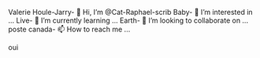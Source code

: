 Valerie Houle-Jarry- 👋 Hi, I’m @Cat-Raphael-scrib
Baby- 👀 I’m interested in ...
Live- 🌱 I’m currently learning ...
Earth- 💞️ I’m looking to collaborate on ...
poste canada- 📫 How to reach me ...

oui<!---
Cat-Raphael-scrib/Cat-Raphael-scrib is a ✨ special ✨ repository because its `README.md` (this file) appears on your GitHub profile.
You can click the Preview link to take a look at your changes.
--->
